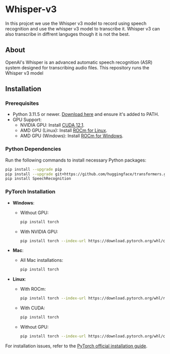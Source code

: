 
# Whisper-v3
In this projcet we use the Whisper v3 model to record using speech recognition and use the whisper v3 model to transcribe it. Whisper v3 can also transcribe in diffrent languges though it is not the best.
## About
OpenAI's Whisper is an advanced automatic speech recognition (ASR) system designed for transcribing audio files. This repository runs the Whisper v3 model

## Installation

### Prerequisites
- Python 3.11.5 or newer. [Download here](https://www.python.org/downloads/release/python-3120/) and ensure it's added to PATH.
- GPU Support:
  - NVIDIA GPU: Install [CUDA 12.1](https://developer.nvidia.com/cuda-12-1-0-download-archive?target_os=Windows).
  - AMD GPU (Linux): Install [ROCm for Linux](https://rocm.docs.amd.com/en/docs-5.6.0/deploy/linux/install_overview.html).
  - AMD GPU (Windows): Install [ROCm for Windows](https://rocm.docs.amd.com/en/docs-5.6.0/deploy/windows/index.html).

### Python Dependencies
Run the following commands to install necessary Python packages:
```bash
pip install --upgrade pip
pip install --upgrade git+https://github.com/huggingface/transformers.git accelerate datasets[audio]
pip install SpeechRecognition
```

### PyTorch Installation
- **Windows**:
  - Without GPU:
    ```bash
    pip install torch
    ```
  - With NVIDIA GPU:
    ```bash
    pip install torch --index-url https://download.pytorch.org/whl/cu121
    ```

- **Mac**:
  - All Mac installations:
    ```bash
    pip install torch
    ```

- **Linux**:
  - With ROCm:
    ```bash
    pip install torch --index-url https://download.pytorch.org/whl/rocm5.6
    ```
  - With CUDA:
    ```bash
    pip install torch
    ```
  - Without GPU:
    ```bash
    pip install torch --index-url https://download.pytorch.org/whl/cpu
    ```

For installation issues, refer to the [PyTorch official installation guide](https://pytorch.org/get-started/locally/).
